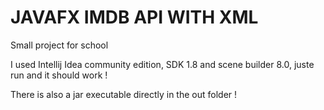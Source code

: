 # JAVAFX IMDB API WITH XML
Small project for school

I used Intellij Idea community edition, SDK 1.8 and scene builder 8.0, juste run and it should work !

There is also a jar executable directly in the out folder !
